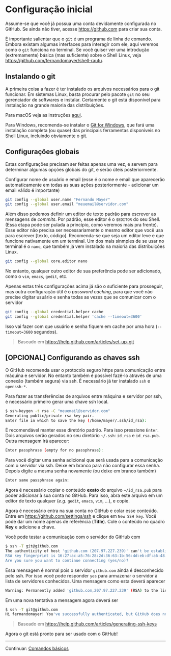 # Configuração inicial

Assume-se que você já possua uma conta devidamente configurada no
GitHub. Se ainda não tiver, acesse <https://github.com> para
criar sua conta.

É importante salientar que o `git` é um programa de linha de comando.
Embora existam algumas interfaces para interagir com ele, aqui veremos
como o `git` funciona no terminal. Se você quiser ver uma introdução
(extremamente) básica (mas suficiente) sobre o Shell Linux, veja
https://github.com/fernandomayer/shell-rautu.

## Instalando o git

A primeira coisa a fazer é ter instalado os arquivos necessários para o
git funcionar. Em sistemas Linux, basta procurar pelo pacote `git` no
seu gerenciador de softwares e instalar. Certamente o git está
disponível para instalação na grande maioria das distribuições.

Para macOS veja as instruções [aqui](https://git-scm.com/download/mac).

Para Windows, recomenda-se instalar o [Git for
Windows](https://gitforwindows.org/), que fará uma instalação completa
(ou quase) das principais ferramentas disponíveis no Shell Linux,
incluindo obviamente o git.

## Configurações globais

Estas configurações precisam ser feitas apenas uma vez, e servem para
determinar algumas opções globais do git, e serão úteis posteriormente.

Configurar nome de usuário e email (esse é o nome e email que aparecerão
automaticamente em todas as suas ações posteriormente - adicionar um
email válido é importante)

```bash
git config --global user.name "Fernando Mayer"
git config --global user.email "meuemail@servidor.com"
```

Além disso podemos definir um editor de texto padrão para escrever as
mensagens de *commits*. Por padrão, esse editor é o `$EDITOR` do seu
Shell. (Essa etapa pode ser pulada a princípio, como veremos mais pra
frente). Esse editor não precisa ser necessariamente o mesmo editor que
você usa para escrever [texto, código]. Recomenda-se que seja um editor
leve e que funcione nativamente em um terminal. Um dos mais sinmples de
se usar no terminal é o `nano`, que também já vem instalado na maioria
das distribuições Linux.

```bash
git config --global core.editor nano
```

No entanto, qualquer outro editor de sua preferência pode ser
adicionado, como o `vim`, `emacs`, `gedit`, etc.

Apenas estas três configurações acima já são o suficiente para
prosseguir, mas outra configuração útil é o *password caching*, para que
você não precise digitar usuário e senha todas as vezes que se comunicar
com o servidor

```bash
git config --global credential.helper cache
git config --global credential.helper 'cache --timeout=3600'
```

Isso vai fazer com que usuário e senha fiquem em cache por uma hora
(`--timeout=3600` segundos).

> Baseado em <https://help.github.com/articles/set-up-git>

## [OPCIONAL] Configurando as chaves ssh

O GitHub recomenda usar o protocolo seguro https para comunicação entre
máquina e servidor. No entanto também é possível fazê-lo através de uma
conexão (também segura) via ssh. É necessário já ter instalado `ssh` e
`openssh-*`.

Para fazer as transferências de arquivos entre máquina e servidor por
ssh, é necessário primeiro gerar uma chave ssh local.

```bash
$ ssh-keygen -t rsa -C "meuemail@servidor.com"
Generating public/private rsa key pair.
Enter file in which to save the key (/home/mayer/.ssh/id_rsa):
```

É recomendável manter esse diretório padrão. Para isso pressione
`Enter`. Dois arquivos serão gerados no seu diretório `~/.ssh`: `id_rsa`
e `id_rsa.pub`. Outra mensagem irá aparecer:

```bash
Enter passphrase (empty for no passphrase):
```

Para você digitar uma senha adicional que será usada para a comunicação
com o servidor via ssh. Deixe em branco para não configurar essa senha.
Depois digite a mesma senha novamente (ou deixe em branco também)

```bash
Enter same passphrase again:
```

Agora é necessário copiar o conteúdo **exato** do arquivo `~/id_rsa.pub`
para poder adicionar à sua conta no GitHub. Para isso, abra este arquivo
em um editor de texto qualquer (*e.g.* `gedit`, `emacs`, `vim`, ...), e
copie.

Agora é necessário entra na sua conta no GitHub e colar esse
conteúdo. Entre em <https://github.com/settings/ssh> e clique em `New
SSH key`. Você pode dar um nome apenas de referência (**Title**). Cole o
conteúdo no quadro **Key** e adicione a chave.

Você pode testar a comunicação com o servidor do GitHub com

```bash
$ ssh -T git@github.com
The authenticity of host 'github.com (207.97.227.239)' can't be established.
RSA key fingerprint is 16:27:ac:a5:76:28:2d:36:63:1b:56:4d:eb:df:a6:48.
Are you sure you want to continue connecting (yes/no)?
```

Essa mensagem é normal pois o servidor `github.com` ainda é desconhecido
pelo ssh. Por isso você pode responder `yes` para armazenar o servidor à
lista de servidores conhecidos. Uma mensagem como esta deverá aparecer

```bash
Warning: Permanently added 'github.com,207.97.227.239' (RSA) to the	list of known hosts.
```

Em uma nova tentativa a mensagem agora deverá ser

```bash
$ ssh -T git@github.com
Hi fernandomayer! You've successfully authenticated, but GitHub does not provide shell access.
```

> Baseado em <https://help.github.com/articles/generating-ssh-keys>

Agora o git está pronto para ser usado com o GitHub!


*****

Continuar: [Comandos básicos](1_comandos-basicos.md)

